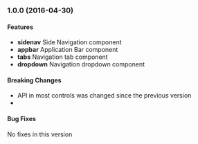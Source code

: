 <a name="1.0.0"></a>
### 1.0.0 (2016-04-30)

#### Features
* **sidenav** Side Navigation component
* **appbar** Application Bar component
* **tabs** Navigation tab component
* **dropdown** Navigation dropdown component

#### Breaking Changes
* API in most controls was changed since the previous version
*

#### Bug Fixes
No fixes in this version
